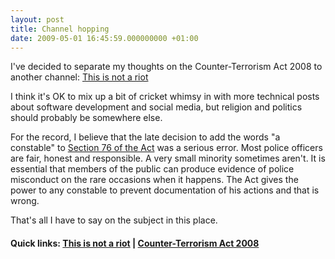 ```yaml
---
layout: post
title: Channel hopping
date: 2009-05-01 16:45:59.000000000 +01:00
---
```

I've decided to separate my thoughts on the Counter-Terrorism Act 2008 to another channel: <a href="https://www.thisisnotariot.org" target="_blank">This is not a riot</a>

I think it's OK to mix up a bit of cricket whimsy in with more technical posts about software development and social media, but religion and politics should probably be somewhere else.

For the record, I believe that the late decision to add the words "a constable" to <a href="https://icanhaz.com/ukcoppix" target="_blank">Section 76 of the Act</a> was a serious error. Most police officers are fair, honest and responsible. A very small minority sometimes aren't. It is essential that members of the public can produce evidence of police misconduct on the rare occasions when it happens. The Act gives the power to any constable to prevent documentation of his actions and that is wrong.

That's all I have to say on the subject in this place.

<h4>Quick links: <a href="https://www.thisisnotariot.org" target="_blank">This is not a riot</a> | <a href="https://icanhaz.com/ukcoppix/" target="_blank">Counter-Terrorism Act 2008</a></h4>
